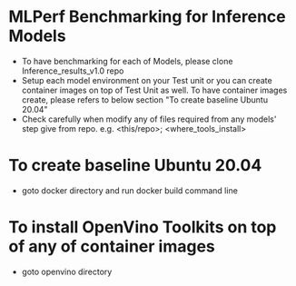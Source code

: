 # MLPerf Benchmarking for Inference Models
- To have benchmarking for each of Models, please clone Inference_results_v1.0 repo
- Setup each model environment on your Test unit or you can create container images on top of Test Unit as well. To have container images create, please refers to below section "To create baseline Ubuntu 20.04"
- Check carefully when modify any of files required from any models' step give from repo. e.g. <this/repo>; <where_tools_install> 

# To create baseline Ubuntu 20.04 
- goto docker directory and run docker build command line

# To install OpenVino Toolkits on top of any of container images
- goto openvino directory
